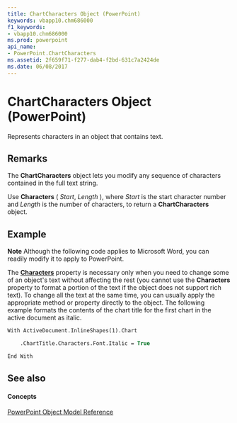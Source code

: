 ```yaml
---
title: ChartCharacters Object (PowerPoint)
keywords: vbapp10.chm686000
f1_keywords:
- vbapp10.chm686000
ms.prod: powerpoint
api_name:
- PowerPoint.ChartCharacters
ms.assetid: 2f659f71-f277-dab4-f2bd-631c7a2424de
ms.date: 06/08/2017
---
```



# ChartCharacters Object (PowerPoint)

Represents characters in an object that contains text. 


## Remarks

The  **ChartCharacters** object lets you modify any sequence of characters contained in the full text string.

Use  **Characters** ( _Start_, _Length_ ), where _Start_ is the start character number and _Length_ is the number of characters, to return a **ChartCharacters** object.


## Example




 **Note**  Although the following code applies to Microsoft Word, you can readily modify it to apply to PowerPoint.

The  **[Characters](PowerPoint.ChartTitle.Characters.md)** property is necessary only when you need to change some of an object's text without affecting the rest (you cannot use the **Characters** property to format a portion of the text if the object does not support rich text). To change all the text at the same time, you can usually apply the appropriate method or property directly to the object. The following example formats the contents of the chart title for the first chart in the active document as italic.




```vb
With ActiveDocument.InlineShapes(1).Chart

    .ChartTitle.Characters.Font.Italic = True

End With
```


## See also


#### Concepts


[PowerPoint Object Model Reference](object-model-powerpoint-vba-reference.md)

